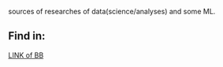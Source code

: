 sources of researches of data(science/analyses) and some ML.
## Find in:
[LINK of BB](https://catonmat.net/busy-beaver)
